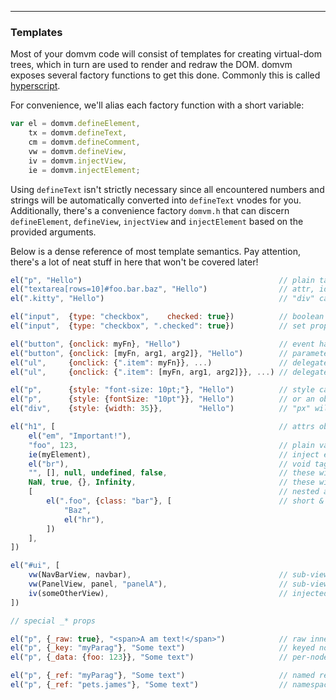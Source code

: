 ---
### Templates

Most of your domvm code will consist of templates for creating virtual-dom trees, which in turn are used to render and redraw the DOM.
domvm exposes several factory functions to get this done. Commonly this is called [hyperscript](https://github.com/hyperhype/hyperscript).

For convenience, we'll alias each factory function with a short variable:

```js
var el = domvm.defineElement,
	tx = domvm.defineText,
	cm = domvm.defineComment,
	vw = domvm.defineView,
	iv = domvm.injectView,
	ie = domvm.injectElement;
```

<!-- TODO
domvm.defineElementSpread
domvm.defineFragment
domvm.defineSvgElement
-->

Using `defineText` isn't strictly necessary since all encountered numbers and strings will be automatically converted into `defineText` vnodes for you.
Additionally, there's a convenience factory `domvm.h` that can discern `defineElement`, `defineView`, `injectView` and `injectElement` based on the provided arguments.

Below is a dense reference of most template semantics. Pay attention, there's a lot of neat stuff in here that won't be covered later!

```js
el("p", "Hello")											// plain tags
el("textarea[rows=10]#foo.bar.baz", "Hello")				// attr, id & class shorthands
el(".kitty", "Hello")										// "div" can be omitted from tags

el("input",  {type: "checkbox",    checked: true})			// boolean attrs
el("input",  {type: "checkbox", ".checked": true})			// set property instead of attr

el("button", {onclick: myFn}, "Hello")						// event handlers
el("button", {onclick: [myFn, arg1, arg2]}, "Hello")		// parameterized
el("ul",     {onclick: {".item": myFn}}, ...)				// delegated
el("ul",     {onclick: {".item": [myFn, arg1, arg2]}}, ...)	// delegated & parameterized

el("p",      {style: "font-size: 10pt;"}, "Hello")			// style can be a string
el("p",      {style: {fontSize: "10pt"}}, "Hello")			// or an object (camelCase only)
el("div",    {style: {width: 35}},        "Hello")			// "px" will be added when needed

el("h1", [													// attrs object is optional
	el("em", "Important!"),
	"foo", 123,												// plain values
	ie(myElement),											// inject existing DOM nodes
	el("br"),												// void tags without content
	"", [], null, undefined, false,							// these will be auto-removed
	NaN, true, {}, Infinity,								// these will be coerced to strings
	[														// nested arrays will get flattened
		el(".foo", {class: "bar"}, [						// short & attr class get merged: .foo.bar
			"Baz",
			el("hr"),
		])
	],
])

el("#ui", [
	vw(NavBarView, navbar),									// sub-view w/model
	vw(PanelView, panel, "panelA"),							// sub-view w/model & key
	iv(someOtherView),										// injected external ViewModel
])

// special _* props

el("p", {_raw: true}, "<span>A am text!</span>")			// raw innerHTML body, CAREFUL!
el("p", {_key: "myParag"}, "Some text")						// keyed nodes
el("p", {_data: {foo: 123}}, "Some text")					// per-node data (faster than attr)

el("p", {_ref: "myParag"}, "Some text")						// named refs (vm.refs.myParag)
el("p", {_ref: "pets.james"}, "Some text")					// namespaced (vm.refs.pets.james)
```

<!-- TODO
_flags:
namespaced/exposed refs
vw(fn, model, key, opts)
-->
